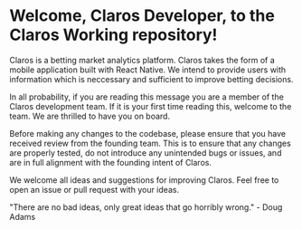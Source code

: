 # Welcome, Claros Developer, to the Claros Working repository!

Claros is a betting market analytics platform. Claros takes the form of a mobile application built with React Native. We intend to provide users with information which is neccessary and sufficient to improve betting decisions.

In all probability, if you are reading this message you are a member of the Claros development team. If it is your first time reading this, welcome to the team. We are thrilled to have you on board.

Before making any changes to the codebase, please ensure that you have received review from the founding team. This is to ensure that any changes are properly tested, do not introduce any unintended bugs or issues, and are in full alignment with the founding intent of Claros.

We welcome all ideas and suggestions for improving Claros. Feel free to open an issue or pull request with your ideas.

"There are no bad ideas, only great ideas that go horribly wrong." - Doug Adams
